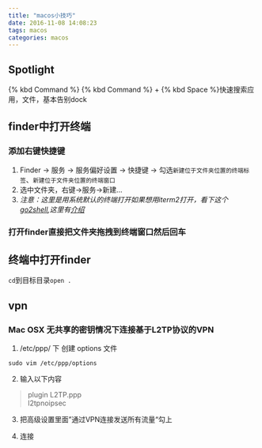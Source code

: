 ```yaml
---
title: "macos小技巧"
date: 2016-11-08 14:08:23
tags: macos
categories: macos
---
```


## Spotlight

{% kbd Command %}
{% kbd Command %} + {% kbd Space %}快速搜索应用，文件，基本告别dock

## finder中打开终端

### 添加右键快捷键

1. Finder -> 服务 -> 服务偏好设置 -> 快捷键 -> 勾选`新建位于文件夹位置的终端标签`、`新建位于文件夹位置的终端窗口`
2. 选中文件夹，右键->服务->新建...
3. *注意：这里是用系统默认的终端打开如果想用iterm2打开，看下这个[go2shell](http://zipzapmac.com/Go2Shell),这里有[介绍](http://www.tuicool.com/articles/yeyIfuu)*

### 打开finder直接把文件夹拖拽到终端窗口然后回车

## 终端中打开finder

`cd`到目标目录`open .`

## vpn

### Mac OSX 无共享的密钥情况下连接基于L2TP协议的VPN

1. /etc/ppp/ 下 创建 options 文件
```
sudo vim /etc/ppp/options
```
2. 输入以下内容
>plugin L2TP.ppp  
>l2tpnoipsec

3. 把高级设置里面”通过VPN连接发送所有流量“勾上

4. 连接

